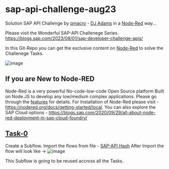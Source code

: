 # sap-api-challenge-aug23
Solution SAP API Challenge by [qmacro](https://twitter.com/qmacro) - [DJ Adams](https://people.sap.com/dj.adams.sap) in a [Node-Red](https://github.com/node-red) way...

Please visit the Wonderful SAP-API Challenege Series. https://blogs.sap.com/2023/08/01/sap-developer-challenge-apis/

In this Git-Repo you can get the exclusive content on [Node-Red](http://nodered.org/docs) to solve the Challenege Tasks.

![image](https://github.com/sabarna17/sap-api-challenge-aug23/assets/39834671/897aa5cb-b247-4d3f-8737-da68e4d23707)

## If you are New to Node-RED
Node-Red is a very powerful No-code-low-code Open Source platform Built on Node.JS to develop any low/medium complex applications. 
Please go through the [features](https://nodered.org/#features) for details.
For Installation of Node-Red please visit - https://nodered.org/docs/getting-started/local.
You can also explore the SAP Cloud options - https://blogs.sap.com/2020/09/29/all-about-node-red-deployment-in-sap-cloud-foundry/

## [Task-0](https://groups.community.sap.com/t5/application-development/sap-developer-challenge-apis-task-0-learn-to-share-your-task/m-p/276058#M2319)
Create a Subflow. Import the flows from file - [SAP-API Hash](https://github.com/sabarna17/sap-api-challenge-aug23/blob/main/SAP-API%20Hash.json)
After Import the flow will look like ->
![image](https://github.com/sabarna17/sap-api-challenge-aug23/assets/39834671/ba9c4a4f-b81a-400a-a84e-524d507bd61d)

This Subflow is going to be reused accross all the Tasks.






